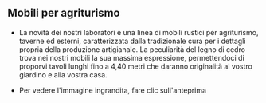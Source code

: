 ## Mobili per agriturismo

* La novità dei nostri laboratori è una linea di mobili rustici per agriturismo, taverne ed esterni, caratterizzata dalla tradizionale cura per i dettagli propria della produzione artigianale. La peculiarità del legno di cedro trova nei nostri mobili la sua massima espressione, permettendoci di proporvi tavoli lunghi fino a 4,40 metri che daranno originalità al vostro giardino e alla vostra casa.

* Per vedere l'immagine ingrandita, fare clic sull'anteprima